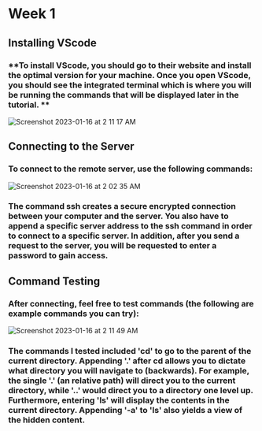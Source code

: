 # Week 1

## Installing VScode
### **To install VScode, you should go to their website and install the optimal version for your machine. Once you open VScode, you should see the integrated terminal which is where you will be running the commands that will be displayed later in the tutorial. **


  ![Screenshot 2023-01-16 at 2 11 17 AM](https://user-images.githubusercontent.com/41757629/212653158-53598e11-cf31-4c47-b53c-cfb60a24a6e1.png)

## Connecting to the Server
### To connect to the remote server, use the following commands: 


  ![Screenshot 2023-01-16 at 2 02 35 AM](https://user-images.githubusercontent.com/41757629/212652886-0fb4066c-ff33-4d86-97f8-b260e4503636.png)


### The command ssh creates a secure encrypted connection between your computer and the server. You also have to append a specific server address to the ssh command in order to connect to a specific server. In addition, after you send a request to the server, you will be requested to enter a password to gain access. 


## Command Testing
### After connecting, feel free to test commands (the following are example commands you can try): 


  ![Screenshot 2023-01-16 at 2 11 49 AM](https://user-images.githubusercontent.com/41757629/212653268-90e26b46-f370-417e-b9e3-3f7d9be5e500.png)


### The commands I tested included 'cd' to go to the parent of the current directory. Appending '.' after cd allows you to dictate what directory you will navigate to (backwards). For example, the single '.' (an relative path) will direct you to the current directory, while '..' would direct you to a directory one level up. Furthermore, entering 'ls' will display the contents in the current directory. Appending '-a' to 'ls' also yields a view of the hidden content. 
